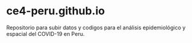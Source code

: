 # ce4-peru.github.io
Repositorio para subir datos  y codigos para el análisis epidemiológico y espacial del COVID-19 en Peru.